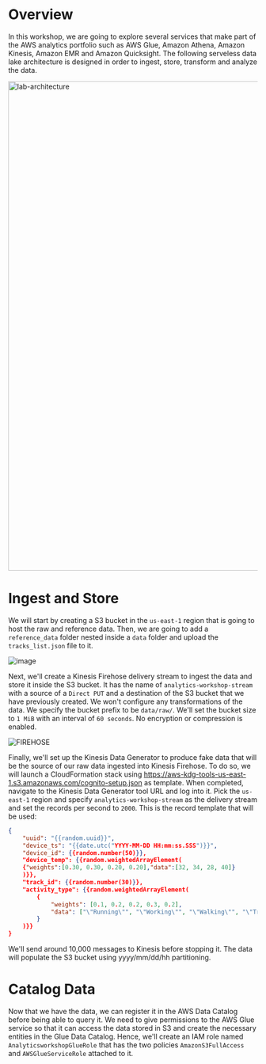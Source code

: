 # Overview
In this workshop, we are going to explore several services that make part of the AWS analytics portfolio such as AWS Glue, Amazon Athena, Amazon Kinesis, Amazon EMR and Amazon 
Quicksight. The following serveless data lake architecture is designed in order to ingest, store, transform and analyze the data. 

<img width="989" alt="lab-architecture" src="https://github.com/xhelma/12weekawsworkshopchallenge/assets/97184575/c14f4f81-48b4-47b7-b10c-7aa986b39425">

# Ingest and Store
We will start by creating a S3 bucket in the `us-east-1` region that is going to host the raw and reference data. Then, we are going to add a `reference_data` folder nested inside a `data` folder and upload the `tracks_list.json` file to it. 

![image](https://github.com/xhelma/12weekawsworkshopchallenge/assets/97184575/17998014-c33f-4eb3-a668-f31b6002d9c6)

Next, we'll create a Kinesis Firehose delivery stream to ingest the data and store it inside the S3 bucket. It has the name of `analytics-workshop-stream` with a source of a `Direct PUT` and a destination of the S3 bucket that we have previously created. We won't configure any transformations of the data. We specify the bucket prefix to be `data/raw/`.
We'll set the bucket size to `1 MiB` with an interval of `60 seconds`. No encryption or compression is enabled.

![FIREHOSE](https://github.com/xhelma/12weekawsworkshopchallenge/assets/97184575/fbc65ef3-b9ff-463c-a422-03af743e909b)

Finally, we'll set up the Kinesis Data Generator to produce fake data that will be the source of our raw data ingested into Kinesis Firehose. To do so, we will launch a CloudFormation stack using https://aws-kdg-tools-us-east-1.s3.amazonaws.com/cognito-setup.json as template. When completed, navigate to the Kinesis Data Generator tool URL and log into it. Pick the `us-east-1` region and specify `analytics-workshop-stream` as the delivery stream and set the records per second to `2000`.
This is the record template that will be used:
```json
{
    "uuid": "{{random.uuid}}",
    "device_ts": "{{date.utc("YYYY-MM-DD HH:mm:ss.SSS")}}",
    "device_id": {{random.number(50)}},
    "device_temp": {{random.weightedArrayElement(
    {"weights":[0.30, 0.30, 0.20, 0.20],"data":[32, 34, 28, 40]}
    )}},
    "track_id": {{random.number(30)}},  
    "activity_type": {{random.weightedArrayElement(
        {
            "weights": [0.1, 0.2, 0.2, 0.3, 0.2],
            "data": ["\"Running\"", "\"Working\"", "\"Walking\"", "\"Traveling\"", "\"Sitting\""]
        }
    )}}
}
```
We'll send around 10,000 messages to Kinesis before stopping it. The data will populate the S3 bucket using yyyy/mm/dd/hh partitioning.

# Catalog Data
Now that we have the data, we can register it in the AWS Data Catalog before being able to query it.
We need to give permissions to the AWS Glue service so that it can access the data stored in S3 and create the necessary entities in the Glue Data Catalog. Hence, we'll create an IAM role named `AnalyticsworkshopGlueRole` that has the two policies `AmazonS3FullAccess` and `AWSGlueServiceRole` attached to it.


